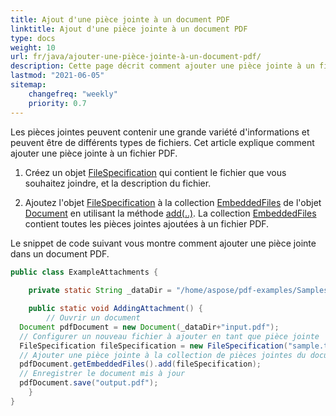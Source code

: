 ```yaml
---
title: Ajout d'une pièce jointe à un document PDF
linktitle: Ajout d'une pièce jointe à un document PDF
type: docs
weight: 10
url: fr/java/ajouter-une-pièce-jointe-à-un-document-pdf/
description: Cette page décrit comment ajouter une pièce jointe à un fichier PDF avec Java.
lastmod: "2021-06-05"
sitemap:
    changefreq: "weekly"
    priority: 0.7
---
```


Les pièces jointes peuvent contenir une grande variété d'informations et peuvent être de différents types de fichiers. Cet article explique comment ajouter une pièce jointe à un fichier PDF.

1. Créez un objet [FileSpecification](https://reference.aspose.com/pdf/java/com.aspose.pdf/FileSpecification) qui contient le fichier que vous souhaitez joindre, et la description du fichier.

1. Ajoutez l'objet [FileSpecification](https://reference.aspose.com/pdf/java/com.aspose.pdf/FileSpecification) à la collection [EmbeddedFiles](https://reference.aspose.com/pdf/java/com.aspose.pdf/EmbeddedFileCollection) de l'objet [Document](https://reference.aspose.com/pdf/java/com.aspose.pdf/Document) en utilisant la méthode [add(..)](https://reference.aspose.com/pdf/java/com.aspose.pdf/FileSpecification). La collection [EmbeddedFiles](https://reference.aspose.com/pdf/java/com.aspose.pdf/EmbeddedFileCollection) contient toutes les pièces jointes ajoutées à un fichier PDF.

Le snippet de code suivant vous montre comment ajouter une pièce jointe dans un document PDF.

```java
public class ExampleAttachments {
    
    private static String _dataDir = "/home/aspose/pdf-examples/Samples/Attachments/";

    public static void AddingAttachment() {
        // Ouvrir un document
  Document pdfDocument = new Document(_dataDir+"input.pdf");
  // Configurer un nouveau fichier à ajouter en tant que pièce jointe
  FileSpecification fileSpecification = new FileSpecification("sample.txt", "Fichier texte d'exemple");
  // Ajouter une pièce jointe à la collection de pièces jointes du document
  pdfDocument.getEmbeddedFiles().add(fileSpecification);
  // Enregistrer le document mis à jour
  pdfDocument.save("output.pdf");
    }
}
```